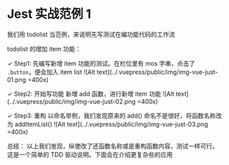 # Jest 实战范例 1

我们用 todolist 当范例，来说明先写测试在编功能代码的工作流

todolist 的增加 item 功能：

✓ Step1: 先编写新增 item 功能的测试。在栏位里有 mos 字串，点击了 `.button`，便会加入 item list
![Alt text](../.vuepress/public/img/img-vue-just-01.png =400x)

✓ Step2: 开始写功能
新增 add 函数，进行新增 item 功能
![Alt text](../.vuepress/public/img/img-vue-just-02.png =400x)

✓ Step3: 重构
以命名举例，我们发现原来的 add() 命名不是很好，将函数名称改为 addItemList()
![Alt text](../.vuepress/public/img/img-vue-just-03.png =400x)

总结：
以上我们发现，纵使改了还函数名称或是重构函数内容，测试一样可行。
这是一个简单的 TDD 驱动说明。下面会在介绍更复杂些的应用
